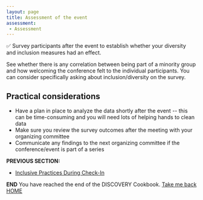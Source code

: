 ```yaml
---
layout: page
title: Assessment of the event
assessment:
 - Assessment
---
```


 ✅ Survey participants after the event to establish whether your diversity and inclusion measures had an effect.

See whether there is any correlation between being part of a minority group and how welcoming the conference felt to the individual participants. You can consider specifically asking about inclusion/diversity on the survey.

## Practical considerations
- Have a plan in place to analyze the data shortly after the event -- this can be time-consuming and you will need lots of helping hands to clean data
- Make sure you review the survey outcomes after the meeting with your organizing committee
- Communicate any findings to the next organizing committee if the conference/event is part of a series

**PREVIOUS SECTION:**
- [Inclusive Practices During Check-In](11_inclusive_practices_during_checkin.md)

**END**
You have reached the end of the DISCOVERY Cookbook. 
[Take me back HOME](index.md)
